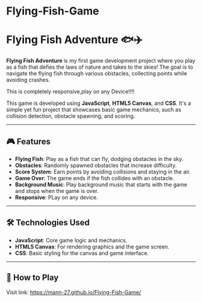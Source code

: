 # Flying-Fish-Game
# Flying Fish Adventure 🐟✈️

**Flying Fish Adventure** is my first game development project where you play as a fish that defies the laws of nature and takes to the skies! The goal is to navigate the flying fish through various obstacles, collecting points while avoiding crashes.


This is completely responsive,play on any Device!!!!   



This game is developed using **JavaScript**, **HTML5 Canvas**, and **CSS**. It's a simple yet fun project that showcases basic game mechanics, such as collision detection, obstacle spawning, and scoring.

---

## 🎮 Features

- **Flying Fish**: Play as a fish that can fly, dodging obstacles in the sky.
- **Obstacles**: Randomly spawned obstacles that increase difficulty.
- **Score System**: Earn points by avoiding collisions and staying in the air.
- **Game Over**: The game ends if the fish collides with an obstacle.
- **Background Music**: Play background music that starts with the game and stops when the game is over.
- **Responsive**: PLay on any device.
---

## 🛠️ Technologies Used

- **JavaScript**: Core game logic and mechanics.
- **HTML5 Canvas**: For rendering graphics and the game screen.
- **CSS**: Basic styling for the canvas and game interface.

---
## 🚀 How to Play


Visit link:
https://mann-27.github.io/Flying-Fish-Game/

